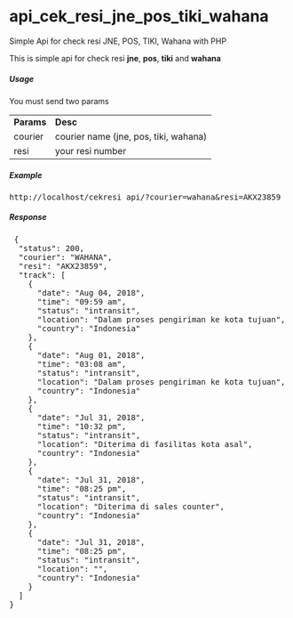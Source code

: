 # api_cek_resi_jne_pos_tiki_wahana
Simple Api for check resi JNE, POS, TIKI, Wahana with PHP

This is simple api for check resi <b>jne</b>, <b>pos</b>, <b>tiki</b> and <b>wahana</b>

<h5>Usage</h5>
You must send two params 
<table>
    <tr>
        <td><strong>Params</strong></td>
        <td><strong>Desc</strong></td>
    </tr>
    <tr>
        <td>courier</td>
        <td>courier name (jne, pos, tiki, wahana)</td>
    </tr>
    <tr>
        <td>resi</td>
        <td>your resi number</td>
    </tr>
</table>

<h5>Example</h5>
<pre>http://localhost/cekresi_api/?courier=wahana&resi=AKX23859</pre>

<h5>Response</h5>
<pre>
 {
  "status": 200,
  "courier": "WAHANA",
  "resi": "AKX23859",
  "track": [
    {
      "date": "Aug 04, 2018",
      "time": "09:59 am",
      "status": "intransit",
      "location": "Dalam proses pengiriman ke kota tujuan",
      "country": "Indonesia"
    },
    {
      "date": "Aug 01, 2018",
      "time": "03:08 am",
      "status": "intransit",
      "location": "Dalam proses pengiriman ke kota tujuan",
      "country": "Indonesia"
    },
    {
      "date": "Jul 31, 2018",
      "time": "10:32 pm",
      "status": "intransit",
      "location": "Diterima di fasilitas kota asal",
      "country": "Indonesia"
    },
    {
      "date": "Jul 31, 2018",
      "time": "08:25 pm",
      "status": "intransit",
      "location": "Diterima di sales counter",
      "country": "Indonesia"
    },
    {
      "date": "Jul 31, 2018",
      "time": "08:25 pm",
      "status": "intransit",
      "location": "",
      "country": "Indonesia"
    }
  ]
}
</pre>
